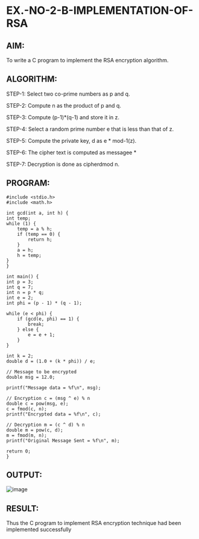 # EX.-NO-2-B-IMPLEMENTATION-OF-RSA
## AIM:
  To write a C program to implement the RSA encryption algorithm.
  
## ALGORITHM:

  STEP-1: Select two co-prime numbers as p and q.
  
  STEP-2: Compute n as the product of p and q.
  
  STEP-3: Compute (p-1)*(q-1) and store it in z.
  
  STEP-4: Select a random prime number e that is less than that of z.
  
  STEP-5: Compute the private key, d as e * mod-1(z).
  
  STEP-6: The cipher text is computed as messagee *
  
  STEP-7: Decryption is done as cipherdmod n.
  
## PROGRAM: 
```
#include <stdio.h>
#include <math.h>

int gcd(int a, int h) {
int temp;
while (1) {
    temp = a % h;
    if (temp == 0) {
        return h;
    }
    a = h;
    h = temp;
}
}

int main() {
int p = 3;
int q = 7;
int n = p * q;
int e = 2;
int phi = (p - 1) * (q - 1);

while (e < phi) {
    if (gcd(e, phi) == 1) {
        break;
    } else {
        e = e + 1;
    }
}

int k = 2;
double d = (1.0 + (k * phi)) / e;

// Message to be encrypted
double msg = 12.0;

printf("Message data = %f\n", msg);

// Encryption c = (msg ^ e) % n
double c = pow(msg, e);
c = fmod(c, n);
printf("Encrypted data = %f\n", c);

// Decryption m = (c ^ d) % n
double m = pow(c, d);
m = fmod(m, n);
printf("Original Message Sent = %f\n", m);

return 0;
}
```
## OUTPUT:
![image](https://github.com/user-attachments/assets/1c586860-1fc0-475e-ae2f-7832445dcf0d)


## RESULT:
  Thus the C program to implement RSA encryption technique had been implemented successfully
